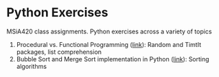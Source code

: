 # Python Exercises
MSiA420 class assignments. Python exercises across a variety of topics

1. Procedural vs. Functional Programming (<a href="https://github.com/laurengyu/PythonExercises/blob/master/Yu-Lauren-Homework1.ipynb">link</a>): Random and TimtIt packages, list comprehension
2. Bubble Sort and Merge Sort implementation in Python (<a href="https://github.com/laurengyu/PythonExercises/blob/master/Yu-Lauren-Homework2.ipynb">link</a>): Sorting algorithms
